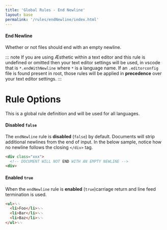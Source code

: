 ```yaml
---
title: 'Global Rules - End Newline'
layout: base
permalink: '/rules/endNewline/index.html'
---
```


#### End Newline

Whether or not files should end with an empty newline.

::: note
If you are using Æsthetic within a text editor and this rule is undefined or omitted then your text editor settings will be used, in vscode that is `*.endWithNewline` where `*` is a language name. If an `.editorconfig` file is found present in root, those rules will be applied in **precedence** over your text editor settings.
:::

# Rule Options

This is a global rule definition and will be used for all languages.

#### Disabled `false`

The `endNewline` rule is **disabled** (`false`) by default. Documents will strip additional newlines from the end of input. In the below sample, notice how no newline follows the closing `</div>` tag.

<!-- prettier-ignore -->
```html
<div class="xxx">
  <!-- DOCUMENT WILL NOT END WITH AN EMPTY NEWLINE -->
<div>
```

#### Enabled `true`

When the `endNewline` rule is **enabled** (`true`)carriage return and line feed termination is used.

<!-- prettier-ignore -->
```html
<ul>␍␊
  <li>Foo</li>␍␊
  <li>Bar</li>␍␊
  <li>Baz</li>␍␊
</ul>␍␊
```
